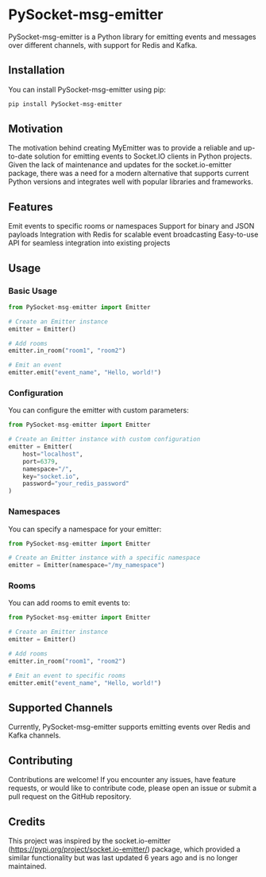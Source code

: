 # PySocket-msg-emitter

PySocket-msg-emitter is a Python library for emitting events and messages over different channels, with support for Redis and Kafka.

## Installation

You can install PySocket-msg-emitter using pip:

```bash
pip install PySocket-msg-emitter
```

## Motivation
The motivation behind creating MyEmitter was to provide a reliable and up-to-date solution for emitting events to Socket.IO clients in Python projects. Given the lack of maintenance and updates for the socket.io-emitter package, there was a need for a modern alternative that supports current Python versions and integrates well with popular libraries and frameworks.


## Features
Emit events to specific rooms or namespaces
Support for binary and JSON payloads
Integration with Redis for scalable event broadcasting
Easy-to-use API for seamless integration into existing projects

## Usage

### Basic Usage

```python
from PySocket-msg-emitter import Emitter

# Create an Emitter instance
emitter = Emitter()

# Add rooms
emitter.in_room("room1", "room2")

# Emit an event
emitter.emit("event_name", "Hello, world!")
```

### Configuration

You can configure the emitter with custom parameters:

```python
from PySocket-msg-emitter import Emitter

# Create an Emitter instance with custom configuration
emitter = Emitter(
    host="localhost",
    port=6379,
    namespace="/",
    key="socket.io",
    password="your_redis_password"
)
```

### Namespaces

You can specify a namespace for your emitter:

```python
from PySocket-msg-emitter import Emitter

# Create an Emitter instance with a specific namespace
emitter = Emitter(namespace="/my_namespace")
```

### Rooms

You can add rooms to emit events to:

```python
from PySocket-msg-emitter import Emitter

# Create an Emitter instance
emitter = Emitter()

# Add rooms
emitter.in_room("room1", "room2")

# Emit an event to specific rooms
emitter.emit("event_name", "Hello, world!")
```

## Supported Channels

Currently, PySocket-msg-emitter supports emitting events over Redis and Kafka channels.

## Contributing

Contributions are welcome! If you encounter any issues, have feature requests, or would like to contribute code, please open an issue or submit a pull request on the GitHub repository.

## Credits
This project was inspired by the socket.io-emitter (https://pypi.org/project/socket.io-emitter/) package, which provided a similar functionality but was last updated 6 years ago and is no longer maintained.
